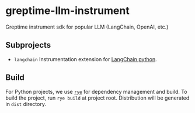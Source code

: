 # greptime-llm-instrument

Greptime instrument sdk for popular LLM (LangChain, OpenAI, etc.)

## Subprojects

- `langchain` Instrumentation extension for [LangChain python][langchain].

## Build

For Python projects, we use [`rye`](https://rye-up.com) for dependency
management and build. To build the project, run `rye build` at project
root. Distribution will be generated in `dist` directory.

[langchain]: https://python.langchain.com/docs/get_started/introduction.html

